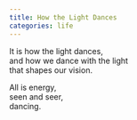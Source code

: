 ```yaml
---
title: How the Light Dances
categories: life
---
```

It is how the light dances,  
and how we dance with the light  
that shapes  our vision.

All is energy,  
seen and seer,   
dancing.
